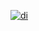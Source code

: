 [![di](https://github.com/Arlet2/vt_polls_bot/actions/workflows/main.yml/badge.svg)](https://github.com/Arlet2/vt_polls_bot/actions/workflows/main.yml)

